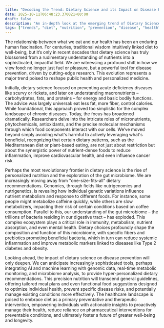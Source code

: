 ```yaml
---
title: "Decoding the Trend: Dietary Science and its Impact on Disease Prevention"
date: 2025-10-11T06:48:23.370021+00:00
draft: false
description: "An in-depth look at the emerging trend of Dietary Science and its Impact on Disease Prevention and what it means for the future."
tags: ["trends", "diet", "nutrition", "prevention", "disease", "health", "microbiome", "personalized", "genomics", "wellness"]
---
```


The relationship between what we eat and our health has been an enduring human fascination. For centuries, traditional wisdom intuitively linked diet to well-being, but it’s only in recent decades that dietary science has truly blossomed from a rudimentary understanding of nutrients into a sophisticated, impactful field. We are witnessing a profound shift in how we view food: no longer just fuel or pleasure, but a powerful tool for disease prevention, driven by cutting-edge research. This evolution represents a major trend poised to reshape public health and personalized medicine.

Initially, dietary science focused on preventing acute deficiency diseases like scurvy or rickets, and later on understanding macronutrients – carbohydrates, fats, and proteins – for energy and basic bodily functions. The advice was largely universal: eat less fat, more fiber, control calories. While foundational, this approach proved too simplistic for the complex landscape of chronic diseases. Today, the focus has broadened dramatically. Researchers delve into the intricate roles of micronutrients, phytochemicals, antioxidants, and the precise molecular mechanisms through which food components interact with our cells. We’ve moved beyond simply avoiding what's harmful to actively leveraging what's beneficial, recognizing that certain dietary patterns, such as the Mediterranean diet or plant-based eating, are not just about restriction but about the synergistic power of nutrient-dense foods to reduce inflammation, improve cardiovascular health, and even influence cancer risk.

Perhaps the most revolutionary frontier in dietary science is the rise of personalized nutrition and the exploration of the gut microbiome. We are increasingly moving away from "one-size-fits-all" dietary recommendations. Genomics, through fields like nutrigenomics and nutrigenetics, is revealing how individual genetic variations influence nutrient metabolism and response to different foods. For instance, some people might metabolize caffeine quickly, while others are slow metabolizers, impacting their risk of certain conditions based on coffee consumption. Parallel to this, our understanding of the gut microbiome – the trillions of bacteria residing in our digestive tract – has exploded. This complex ecosystem plays a critical role in immunity, metabolism, nutrient absorption, and even mental health. Dietary choices profoundly shape the composition and function of this microbiome, with specific fibers and prebiotics promoting beneficial bacteria, which in turn can reduce systemic inflammation and improve metabolic markers linked to diseases like Type 2 diabetes and obesity.

Looking ahead, the impact of dietary science on disease prevention will only deepen. We can anticipate increasingly sophisticated tools, perhaps integrating AI and machine learning with genomic data, real-time metabolic monitoring, and microbiome analysis, to provide hyper-personalized dietary recommendations. This precision nutrition will transcend general guidelines, offering tailored meal plans and even functional food suggestions designed to optimize individual health, prevent specific disease risks, and potentially manage existing conditions more effectively. The healthcare landscape is poised to embrace diet as a primary preventative and therapeutic intervention, empowering individuals with actionable insights to proactively manage their health, reduce reliance on pharmaceutical interventions for preventable conditions, and ultimately foster a future of greater well-being and longevity.